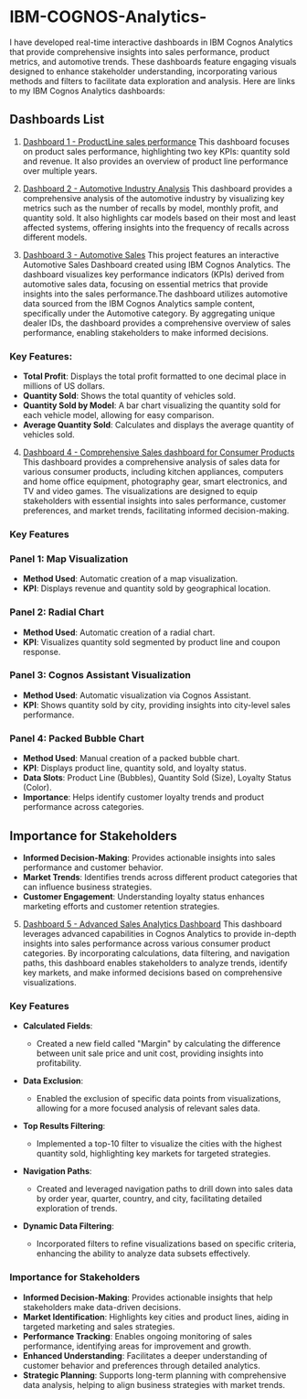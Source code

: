 # IBM-COGNOS-Analytics-
I have developed real-time interactive dashboards in IBM Cognos Analytics that provide comprehensive insights into sales performance, product metrics, and automotive trends. These dashboards feature engaging visuals designed to enhance stakeholder understanding, incorporating various methods and filters to facilitate data exploration and analysis.
Here are links to my IBM Cognos Analytics dashboards:

## Dashboards List
1.  [Dashboard 1 - ProductLine sales performance](https://us3.ca.analytics.ibm.com/bi/?perspective=dashboard&pathRef=.my_folders%2FSimple%2BDashboard&action=view&mode=dashboard&subView=model000001987f273301_00000000)
   This dashboard focuses on product sales performance, highlighting two key KPIs: quantity sold and revenue. It also provides an overview of product line performance over multiple years.

2.  [Dashboard 2 - Automotive Industry Analysis](https://us3.ca.analytics.ibm.com/bi/?perspective=dashboard&pathRef=.my_folders%2Fservice%2Bdashboard&action=view&mode=dashboard&subView=model00000197c761cced_00000000)
   This dashboard provides a comprehensive analysis of the automotive industry by visualizing key metrics such as the number of recalls by model, monthly profit, and quantity sold. It also highlights car models based on their most and least affected systems, offering insights into the frequency of recalls across different models.

3.  [Dashboard 3 - Automotive Sales](https://us3.ca.analytics.ibm.com/bi/?perspective=dashboard&pathRef=.my_folders%2Fsales%2Bdashboard&action=view&mode=dashboard&subView=model00000197c2671118_00000000)
This project features an interactive Automotive Sales Dashboard created using IBM Cognos Analytics. The dashboard visualizes key performance indicators (KPIs) derived from automotive sales data, focusing on essential metrics that provide insights into the sales performance.The dashboard utilizes automotive data sourced from the IBM Cognos Analytics sample content, specifically under the Automotive category. By aggregating unique dealer IDs, the dashboard provides a comprehensive overview of sales performance, enabling stakeholders to make informed decisions.
 ### Key Features:
- **Total Profit**: Displays the total profit formatted to one decimal place in millions of US dollars.
- **Quantity Sold**: Shows the total quantity of vehicles sold.
- **Quantity Sold by Model**: A bar chart visualizing the quantity sold for each vehicle model, allowing for easy comparison.
- **Average Quantity Sold**: Calculates and displays the average quantity of vehicles sold.
  
4.  [Dashboard 4 - Comprehensive Sales dashboard for Consumer Products](https://us3.ca.analytics.ibm.com/bi/?perspective=dashboard&pathRef=.my_folders%2FSimple%2BDashboard&action=view&mode=dashboard&subView=model000001987f526d68_00000000)
This dashboard provides a comprehensive analysis of sales data for various consumer products, including kitchen appliances, computers and home office equipment, photography gear, smart electronics, and TV and video games. The visualizations are designed to equip stakeholders with essential insights into sales performance, customer preferences, and market trends, facilitating informed decision-making.

### Key Features
### Panel 1: Map Visualization
- **Method Used**: Automatic creation of a map visualization.
- **KPI**: Displays revenue and quantity sold by geographical location.

### Panel 2: Radial Chart
- **Method Used**: Automatic creation of a radial chart.
- **KPI**: Visualizes quantity sold segmented by product line and coupon response.

### Panel 3: Cognos Assistant Visualization
- **Method Used**: Automatic visualization via Cognos Assistant.
- **KPI**: Shows quantity sold by city, providing insights into city-level sales performance.

### Panel 4: Packed Bubble Chart
- **Method Used**: Manual creation of a packed bubble chart.
- **KPI**: Displays product line, quantity sold, and loyalty status.
- **Data Slots**: Product Line (Bubbles), Quantity Sold (Size), Loyalty Status (Color).
- **Importance**: Helps identify customer loyalty trends and product performance across categories.

## Importance for Stakeholders
- **Informed Decision-Making**: Provides actionable insights into sales performance and customer behavior.
- **Market Trends**: Identifies trends across different product categories that can influence business strategies.
- **Customer Engagement**: Understanding loyalty status enhances marketing efforts and customer retention strategies.
  
5.  [Dashboard 5 - Advanced Sales Analytics Dashboard](https://us3.ca.analytics.ibm.com/bi/?perspective=dashboard&pathRef=.my_folders%2FAdvanced%2BDashboard&action=view&mode=dashboard&subView=model000001988966f190_00000000)
This dashboard leverages advanced capabilities in Cognos Analytics to provide in-depth insights into sales performance across various consumer product categories. By incorporating calculations, data filtering, and navigation paths, this dashboard enables stakeholders to analyze trends, identify key markets, and make informed decisions based on comprehensive visualizations.

### Key Features
- **Calculated Fields**: 
  - Created a new field called "Margin" by calculating the difference between unit sale price and unit cost, providing insights into profitability.

- **Data Exclusion**: 
  - Enabled the exclusion of specific data points from visualizations, allowing for a more focused analysis of relevant sales data.

- **Top Results Filtering**: 
  - Implemented a top-10 filter to visualize the cities with the highest quantity sold, highlighting key markets for targeted strategies.

- **Navigation Paths**: 
  - Created and leveraged navigation paths to drill down into sales data by order year, quarter, country, and city, facilitating detailed exploration of trends.

- **Dynamic Data Filtering**: 
  - Incorporated filters to refine visualizations based on specific criteria, enhancing the ability to analyze data subsets effectively.

### Importance for Stakeholders
- **Informed Decision-Making**: Provides actionable insights that help stakeholders make data-driven decisions.
- **Market Identification**: Highlights key cities and product lines, aiding in targeted marketing and sales strategies.
- **Performance Tracking**: Enables ongoing monitoring of sales performance, identifying areas for improvement and growth.
- **Enhanced Understanding**: Facilitates a deeper understanding of customer behavior and preferences through detailed analytics.
- **Strategic Planning**: Supports long-term planning with comprehensive data analysis, helping to align business strategies with market trends.
